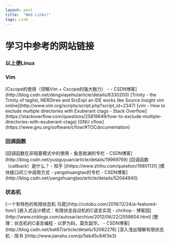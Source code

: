 ```yaml
---
layout: post
title:  "Web Links!"
tags: Link
---
```


# 学习中参考的网站链接

### 以上便Linux
<h3>Vim</h3>
[Cscope的使用（领略Vim + Cscope的强大魅力） - - CSDN博客](http://blog.csdn.net/dengxiayehu/article/details/6330200)
[Trinity - the Trinity of taglist, NERDtree and SrcExpl an IDE works like Source Insight vim online](http://www.vim.org/scripts/script.php?script_id=2347)
[vim - How to exclude multiple directories with Exuberant ctags - Stack Overflow](https://stackoverflow.com/questions/25819649/how-to-exclude-multiple-directories-with-exuberant-ctags)
[GNU cflow](https://www.gnu.org/software/cflow/#TOCdocumentation)

<h3>回调函数</h3>
[回调函数在非阻塞模式中的使用 - 鱼思故渊的专栏 - CSDN博客](http://blog.csdn.net/yusiguyuan/article/details/19969769)
[回调函数（callback）是什么？ - 知乎 ](https://www.zhihu.com/question/19801131)
[模块接口间三中调用方式 - yangshuangtao的专栏 - CSDN博客](http://blog.csdn.net/yangshuangtao/article/details/52044940)
 
<h3>状态机</h3>
[一个有特色的有限状态机 鸟窝](http://colobu.com/2016/12/24/a-featured-fsm/)
[嵌入式设计模式：有限状态自动机的C语言实现 - chrihop - 博客园](http://www.cnblogs.com/autosar/archive/2012/06/22/2558604.html)
[整理：状态机的C语言编程 - 以梦为码，莫负韶华。 - CSDN博客](http://blog.csdn.net/bat67/article/details/52062276)
[深入浅出理解有限状态机 - 简书 ](http://www.jianshu.com/p/5eb45c64f3e3)
 
